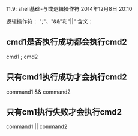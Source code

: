 11.9: shell基础-与或逻辑操作符
2014年12月8日
20:10
 
逻辑操作符：
";"、"&&"和"||"
含义：
## cmd1是否执行成功都会执行cmd2
cmd1 ; cmd2 
 
## 只有cmd1执行成功才会执行cmd2
command1 && command2 
 
## 只有cm1执行失败才会执行cmd2
command1 || command2  
